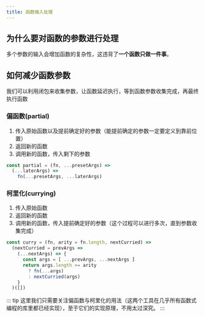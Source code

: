 ```yaml
---
title: 函数输入处理
---
```


## 为什么要对函数的参数进行处理

多个参数的输入会增加函数的复杂性，这违背了**一个函数只做一件事**。

## 如何减少函数参数

我们可以利用闭包来收集参数，让函数延迟执行，等到函数参数收集完成，再最终执行函数

### 偏函数(partial)

1. 传入原始函数以及提前确定好的参数（能提前确定的参数一定要定义到靠前位置）
2. 返回新的函数
3. 调用新的函数，传入剩下的参数

```js
const partial = (fn, ...presetArgs) =>
  (...laterArgs) => 
    fn(...presetArgs, ...laterArgs)
```

### 柯里化(currying)

1. 传入原始函数
2. 返回新的函数
3. 调用新的函数，传入提前确定好的参数（这个过程可以进行多次，直到参数收集完成）

```js
const curry = (fn, arity = fn.length, nextCurried) => 
  (nextCurried = prevArgs => 
    (...nextArgs) => {
      const args = [ ...prevArgs, ...nextArgs ]
      return args.length >= arity
        ? fn(...args)
        : nextCurried(args)
    }
  )([])
```

::: tip
这里我们只需要关注偏函数与柯里化的用法（这两个工具在几乎所有函数式编程的库里都已经实现），至于它们的实现原理，不用太过深究。
:::